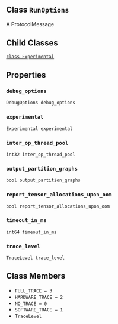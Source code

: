 

## Class  `RunOptions` 
A ProtocolMessage

## Child Classes
[ `class Experimental` ](https://tensorflow.google.cn/api_docs/python/tf/compat/v1/RunOptions/Experimental)

## Properties


###  `debug_options` 
 `DebugOptions debug_options` 

###  `experimental` 
 `Experimental experimental` 

###  `inter_op_thread_pool` 
 `int32 inter_op_thread_pool` 

###  `output_partition_graphs` 
 `bool output_partition_graphs` 

###  `report_tensor_allocations_upon_oom` 
 `bool report_tensor_allocations_upon_oom` 

###  `timeout_in_ms` 
 `int64 timeout_in_ms` 

###  `trace_level` 
 `TraceLevel trace_level` 

## Class Members
-  `FULL_TRACE = 3`  []()
-  `HARDWARE_TRACE = 2`  []()
-  `NO_TRACE = 0`  []()
-  `SOFTWARE_TRACE = 1`  []()
-  `TraceLevel`  []()
